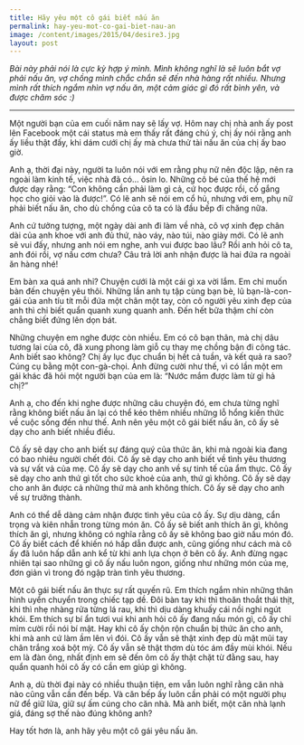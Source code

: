 ```yaml
---
title: Hãy yêu một cô gái biết nấu ăn
permalink: hay-yeu-mot-co-gai-biet-nau-an
image: /content/images/2015/04/desire3.jpg
layout: post
---
```


*Bài này phải nói là cực kỳ hợp ý mình. Mình không nghĩ là sẽ luôn bắt vợ phải nấu ăn, vợ chồng mình chắc chắn sẽ đến nhà hàng rất nhiều. Nhưng mình rất thích ngắm nhìn vợ nấu ăn, một cảm giác gì đó rất bình yên, và được chăm sóc :)*

---

Một người bạn của em cuối năm nay sẽ lấy vợ. Hôm nay chị nhà anh ấy post lên Facebook một cái status mà em thấy rất đáng chú ý, chị ấy nói rằng anh ấy liều thật đấy, khi dám cưới chị ấy mà chưa thử tài nấu ăn của chị ấy bao giờ.

Anh ạ, thời đại này, người ta luôn nói với em rằng phụ nữ nên độc lập, nên ra ngoài làm kinh tế, việc nhà đã có… ôsin lo. Những cô bé của thế hệ mới được dạy rằng: “Con không cần phải làm gì cả, cứ học được rồi, cố gắng học cho giỏi vào là được!”. Có lẽ anh sẽ nói em cổ hủ, nhưng với em, phụ nữ phải biết nấu ăn, cho dù chồng của cô ta có là đầu bếp đi chăng nữa.

Anh cứ tưởng tượng, một ngày dài anh đi làm về nhà, cô vợ xinh đẹp chân dài của anh khoe với anh đủ thứ, nào váy, nào túi, nào giày mới. Có lẽ anh sẽ vui đấy, nhưng anh nói em nghe, anh vui được bao lâu? Rồi anh hỏi cô ta, anh đói rồi, vợ nấu cơm chưa? Câu trả lời anh nhận được là hai đứa ra ngoài ăn hàng nhé!

Em bàn xa quá anh nhỉ? Chuyện cưới là một cái gì xa vời lắm. Em chỉ muốn bàn đến chuyện yêu thôi. Những lần anh tụ tập cùng bạn bè, lũ bạn-là-con-gái của anh tíu tít mỗi đứa một chân một tay, còn cô người yêu xinh đẹp của anh thì chỉ biết quẩn quanh xung quanh anh. Đến hết bữa thậm chí còn chẳng biết đứng lên dọn bát.

Những chuyện em nghe được còn nhiều. Em có cô bạn thân, mà chị dâu tương lai của cô, đã xung phong làm giỗ cụ thay mẹ chồng bận đi công tác. Anh biết sao không? Chị ấy lục đục chuẩn bị hết cả tuần, và kết quả ra sao? Cúng cụ bằng một con-gà-chọi. Anh đừng cười như thế, vì có lần một em gái khác đã hỏi một người bạn của em là: “Nước mắm được làm từ gì hả chị?”

Anh ạ, cho đến khi nghe được những câu chuyện đó, em chưa từng nghĩ rằng không biết nấu ăn lại có thể kéo thêm nhiều những lỗ hổng kiến thức về cuộc sống đến như thế. Anh nên yêu một cô gái biết nấu ăn, cô ấy sẽ dạy cho anh biết nhiều điều.

Cô ấy sẽ dạy cho anh biết sự đáng quý của thức ăn, khi mà ngoài kia đang có bao nhiêu người chết đói. Cô ấy sẽ dạy cho anh biết về tình yêu thương và sự vất vả của mẹ. Cô ấy sẽ dạy cho anh về sự tinh tế của ẩm thực. Cô ấy sẽ dạy cho anh thứ gì tốt cho sức khoẻ của anh, thứ gì không. Cô ấy sẽ dạy cho anh ăn được cả những thứ mà anh không thích. Cô ấy sẽ dạy cho anh về sự trưởng thành.

Anh có thể dễ dàng cảm nhận được tình yêu của cô ấy. Sự dịu dàng, cẩn trọng và kiên nhẫn trong từng món ăn. Cô ấy sẽ biết anh thích ăn gì, không thích ăn gì, nhưng không có nghĩa rằng cô ấy sẽ không bao giờ nấu món đó. Cô ấy biết cách để khiến nó hấp dẫn được anh, cũng giống như cách mà cô ấy đã luôn hấp dẫn anh kể từ khi anh lựa chọn ở bên cô ấy. Anh đừng ngạc nhiên tại sao những gì cô ấy nấu luôn ngon, giống như những món của mẹ, đơn giản vì trong đó ngập tràn tình yêu thương.

Một cô gái biết nấu ăn thực sự rất quyến rũ. Em thích ngắm nhìn những thân hình uyển chuyển trong chiếc tạp dề. Đôi bàn tay khi thì thoăn thoắt thái thịt, khi thì nhẹ nhàng rửa từng lá rau, khi thì dịu dàng khuấy cái nồi nghi ngút khói. Em thích sự bí ẩn tươi vui khi anh hỏi cô ấy đang nấu món gì, cô ấy chỉ mỉm cười rồi nói bí mật. Hay khi cô ấy chộn rộn chuẩn bị thức ăn cho anh, khi mà anh cứ làm ầm lên vì đói. Cô ấy vẫn sẽ thật xinh đẹp dù mặt mũi tay chân trắng xoá bột mỳ. Cô ấy vẫn sẽ thật thơm dù tóc ám đầy mùi khói. Nếu em là đàn ông, nhất định em sẽ đến ôm cô ấy thật chặt từ đằng sau, hay quẩn quanh hỏi cô ấy có cần em giúp gì không.

Anh ạ, dù thời đại này có nhiều thuận tiện, em vẫn luôn nghĩ rằng căn nhà nào cũng vẫn cần đến bếp. Và căn bếp ấy luôn cần phải có một người phụ nữ để giữ lửa, giữ sự ấm cúng cho căn nhà. Mà anh biết, một căn nhà lạnh giá, đáng sợ thế nào đúng không anh?

Hay tốt hơn là, anh hãy yêu một cô gái yêu nấu ăn.
